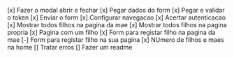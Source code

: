 [x] Fazer o modal abrir e fechar
[x] Pegar dados do form
[x] Pegar e validar o token
[x] Enviar o form
[x] Configurar navegacao
[x] Acertar autenticacao
[x] Mostrar todos filhos na pagina da mae
[x] Mostrar todos filhos na pagina propria
[x] Pagina com um filho
[x] Form para registar filho na pagina da mae
[-] Form para registar filho na sua pagina
[x] NUmero de filhos e maes na home
[] Tratar erros
[] Fazer um readme

